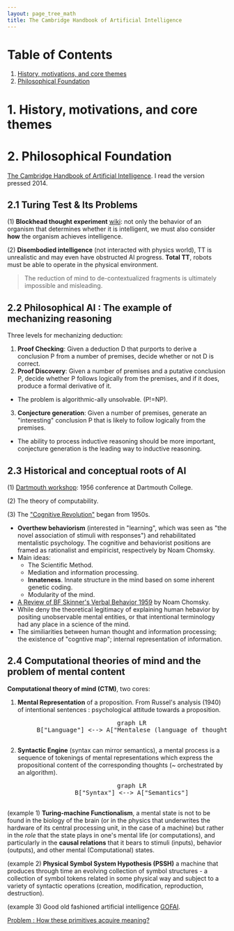 ```yaml
---
layout: page_tree_math
title: The Cambridge Handbook of Artificial Intelligence
---
```


# Table of Contents

1. [History, motivations, and core themes](#lhisto)
2. [Philosophical Foundation](#lphilofond)

<p></p>

<a name="lhisto"></a>
# 1. History, motivations, and core themes

<a name="lphilofond"></a>
# 2. Philosophical Foundation

[The Cambridge Handbook of Artificial Intelligence](https://www.academia.edu/71977270/The_Cambridge_Handbook_of_Artificial_Intelligence). I read the version pressed 2014.

## 2.1 Turing Test & Its Problems

(1) **Blockhead thought experiment** [wiki](https://en.wikipedia.org/wiki/Blockhead_(thought_experiment)): not only the behavior of an organism that determines whether it is intelligent, we must also consider **how** the organism achieves intelligence.

(2) **Disembodied intelligence** (not interacted with physics world), TT is unrealistic and may even have obstructed AI progress. **Total TT**, robots must be able to operate in the physical environment.

> The reduction of mind to de-contextualized fragments is ultimately impossible and misleading.

## 2.2 Philosophical AI : The example of mechanizing reasoning

Three levels for mechanizing deduction:
1. **Proof Checking**: Given a deduction D that purports to derive a conclusion P from a number of premises, decide whether or not D is correct.
2. **Proof Discovery**: Given a number of premises and a putative conclusion P, decide whether P follows logically from the premises, and if it does, produce a formal derivative of it.
  * The problem is algorithmic-ally unsolvable. (P!=NP).
3. **Conjecture generation**: Given a number of premises, generate an "interesting" conclusion P that is likely to follow logically from the premises.
  * The ability to <n>process inductive reasoning should be more important,</n> conjecture generation is the leading way to inductive reasoning.

## 2.3 Historical and conceptual roots of AI

(1) [Dartmouth workshop](https://en.wikipedia.org/wiki/Dartmouth_workshop): 1956 conference at Dartmouth College.

(2) The theory of computability.

(3) The ["Cognitive Revolution"](https://en.wikipedia.org/wiki/Cognitive_revolution) began from 1950s.
* **Overthew behaviorism** (interested in "learning", which was seen as "the novel association of stimuli with responses") and rehabilitated mentalistic psychology. The cognitive and behaviorist positions are framed as rationalist and empiricist, respectively by Noam Chomsky.
* Main ideas:
  * The Scientific Method.
  * Mediation and information processing.
  * **Innateness**. Innate structure in the mind based on some inherent genetic coding.
  * Modularity of the mind.
* [A Review of BF Skinner's Verbal Behavior 1959](https://chomsky.info/1967____/) by Noam Chomsky.
* While deny the theoretical legitimacy of explaining human hebavior by positing unobservable mental entities, or that intentional terminology had any place in a science of the mind.
* The similiarities between human thought and information processing; the existence of "cogntive map"; internal representation of information.

## 2.4 Computational theories of mind and the problem of mental content

**Computational theory of mind (CTM)**, two cores:

1. **Mental Representation** of a proposition. From Russel's analysis (1940) of intentional sentences : psychological attitude towards a proposition.

<div align="center">  
  <pre class="mermaid">
        graph LR
        B["Language"] <--> A["Mentalese (language of thought)"]
  </pre>
</div>

2. **Syntactic Engine** (syntax can mirror semantics), a mental process is a sequence of tokenings of mental representations which express the propositional content of the corresponding thoughts (~ orchestrated by an algorithm).

<div align="center">  
  <pre class="mermaid">
        graph LR
        B["Syntax"] <--> A["Semantics"]
  </pre>
</div>

(example 1) **Turing-machine Functionalism**, a mental state is not to be found in the biology of the brain (or in the physics that underwrites the hardware of its central processing unit, in the case of a machine) but rather in the *role* that the state plays in one's mental life (or computations), and particularly in the **causal relations** that it bears to stimuli (inputs), behavior (outputs), and other mental (Computational) states.

(example 2) **Physical Symbol System Hypothesis (PSSH)** a machine that produces through time an evolving collection of symbol structures - a collection of symbol tokens related in some physical way and subject to a variety of syntactic operations (creation, modification, reproduction, destruction).

(example 3) Good old fashioned artificial intelligence [GOFAI](https://en.wikipedia.org/wiki/GOFAI).

<u>Problem : How these primitives acquire meaning?</u>
